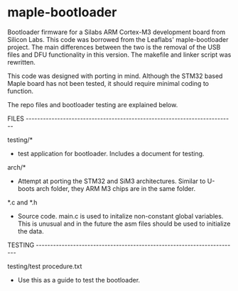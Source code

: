maple-bootloader
================

Bootloader firmware for a Silabs ARM Cortex-M3 development board from Silicon Labs. This code was borrowed from the Leaflabs' maple-bootloader project. The main differences between the two is the removal of the USB files and DFU functionality in this version. The makefile and linker script was rewritten.

This code was designed with porting in mind. Although the STM32 based Maple board has not been tested, it should require minimal coding to function.

The repo files and bootloader testing are explained below.

FILES -------------------------------------------------------------------------

testing/*
  - test application for bootloader. Includes a document for testing.

arch/*
  - Attempt at porting the STM32 and SiM3 architectures. Similar to U-boots arch folder, they ARM M3 chips are in the same folder.
  
*.c and *.h
  - Source code. main.c is used to initalize non-constant global variables. This is unusual and in the future the asm files should be used to initialize the data.
  
TESTING -----------------------------------------------------------------------

testing/test procedure.txt
  - Use this as a guide to test the bootloader.
